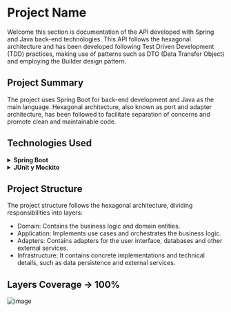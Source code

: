 # Project Name

Welcome this section is documentation of the API developed with Spring and Java back-end technologies. This API follows the hexagonal architecture and has been developed following Test Driven Development (TDD) practices, making use of patterns such as DTO (Data Transfer Object) and employing the Builder design pattern.

## Project Summary

The project uses Spring Boot for back-end development and Java as the main language. Hexagonal architecture, also known as port and adapter architecture, has been followed to facilitate separation of concerns and promote clean and maintainable code.

## Technologies Used

<details>
<summary><b>Spring Boot</b></summary>

Spring Boot is a framework for building Java-based enterprise applications. It simplifies the process of building production-ready applications and provides a convention-over-configuration approach.

<details>
<summary><b>Dependencies</b></summary>

<blockquote>

  - **Spring Boot Starter Web:** Used for building web applications, including RESTful applications using Spring MVC.
  - **Spring Boot Starter Data JPA:** Provides support for the Java Persistence API (JPA) for data access.
  - **Spring Boot Starter Test:** Includes testing libraries like JUnit and Mockito for unit testing.

</blockquote>

</details>

</details>

</details>
<details>
<summary><b>JUnit y Mockito</b></summary>
  Used to perform unit tests and follow TDD methodology.
</details>

## Project Structure

The project structure follows the hexagonal architecture, dividing responsibilities into layers:

- Domain: Contains the business logic and domain entities.
- Application: Implements use cases and orchestrates the business logic.
- Adapters: Contains adapters for the user interface, databases and other external services.
- Infrastructure: It contains concrete implementations and technical details, such as data persistence and external services.

## Layers Coverage -> 100%

![image](https://github.com/IsmaelTrocha/Evolution-Code/assets/114845174/40cf5bc1-fe9d-4504-b576-2acb9d08b7ba)

